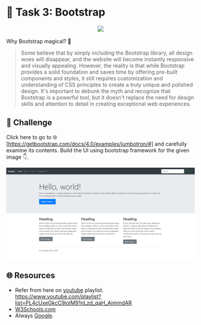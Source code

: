 
# **:star2: Task 3: Bootstrap**

<p align="center">
    <img src="https://media0.giphy.com/media/3oKIPnAiaMCws8nOsE/giphy.gif?cid=ecf05e47xd4ikhqf7m83644anu6w4b0704omheyrboakdezm&ep=v1_gifs_search&rid=giphy.gif&ct=g">
</p>

Why Bootstrap magical? 🤔

 > Some believe that by simply including the Bootstrap library, all design woes will disappear, and the website will become instantly responsive and visually appealing. However, the reality is that while Bootstrap provides a solid foundation and saves time by offering pre-built components and styles, it still requires customization and understanding of CSS principles to create a truly unique and polished design. It's important to debunk the myth and recognize that Bootstrap is a powerful tool, but it doesn't replace the need for design skills and attention to detail in creating exceptional web experiences.

## **:pushpin: Challenge**  
Click here to go to 🌐 [https://getbootstrap.com/docs/4.0/examples/jumbotron/#] and carefully examine its contents. Build the UI using bootstrap framework for the given image 👇.

 ![bootstrap]



## **🌐 Resources**
 - Refer from here on [youtube] playlist.<br/>
   https://www.youtube.com/playlist?list=PL4cUxeGkcC9joIM91nLzd_qaH_AimmdAR
 - [W3Schools.com]
 - Always [Google].


<!-- links -->
[https://getbootstrap.com/docs/4.0/examples/jumbotron/#]: https://getbootstrap.com/docs/4.0/examples/jumbotron/#
[bootstrap]:../screenshots/task3.png
[youtube]:https://www.youtube.com/playlist?list=PL4cUxeGkcC9joIM91nLzd_qaH_AimmdAR
[W3Schools.com]:https://www.w3schools.com/css/
[Google]:https://https://www.google.com/

